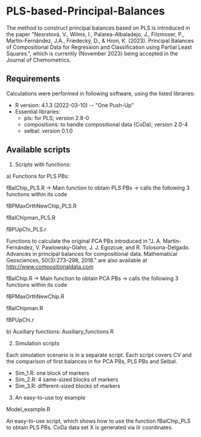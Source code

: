 # PLS-based-Principal-Balances
The method to construct principal balances based on PLS is introduced in the paper "Nesrstová, V., Wilms, I., Palarea-Albaladejo, J., Filzmoser, P., Martín-Fernández, J.A., Friedecký, D., & Hron, K. (2023). Principal Balances of Compositional Data for Regression
and Classification using Partial Least Squares.", which is currently (November 2023) being accepted in the Journal of Chemometrics.

## Requirements
Calculations were performed in following software, using the listed libraries:
- R version: 4.1.3 (2022-03-10) -- "One Push-Up"
- Essential libraries:
    - pls: for PLS; version 2.8-0
    - compositions: to handle compositional data (CoDa); version 2.0-4
    - selbal: version 0.1.0

## Available scripts
1) Scripts with functions:
   
a) Functions for PLS PBs:

fBalChip_PLS.R            -> Main function to obtain PLS PBs -> calls the following 3 functions within its code

fBPMaxOrthNewChip_PLS.R

fBalChipman_PLS.R  

fBPUpChi_PLS.r

Functions to calculate the original PCA PBs introduced in "J. A. Martín-Fernández, V. Pawlowsky-Glahn, J. J. Egozcue, and R. Tolosona-Delgado. Advances in
principal balances for compositional data. Mathematical Geosciences, 50(3):273–298, 2018." are also available at http://www.compositionaldata.com

fBalChip.R            -> Main function to obtain PCA PBs -> calls the following 3 functions within its code

fBPMaxOrthNewChip.R

fBalChipman.R  

fBPUpChi.r


b) Auxiliary functions:
Auxiliary_functions.R

2) Simulation scripts
   
Each simulation scenario is in a separate script. Each script covers CV and the comparison of first balances in for PCA PBs, PLS PBs and Selbal.
- Sim_1.R: one block of markers
- Sim_2.R: 4 same-sized blocks of markers
- Sim_3.R: different-sized blocks of markers

3) An easy-to-use toy example
   
Model_example.R

An easy-to-use script, which shows how to use the function fBalChip_PLS to obtain PLS PBs. CoDa data set X is generated via ilr coordinates.

   

